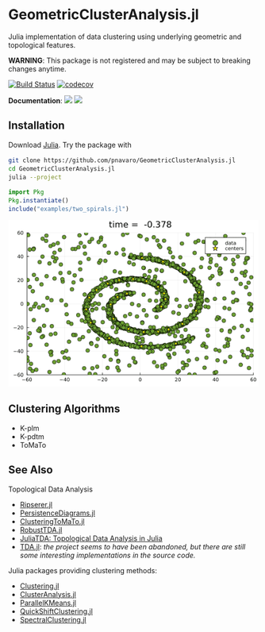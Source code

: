 # GeometricClusterAnalysis.jl

Julia implementation of data clustering using underlying geometric and topological features. 

**WARNING**: This package is not registered and may be subject to breaking changes anytime. 

[![Build Status](https://github.com/pnavaro/GeometricClusterAnalysis.jl/workflows/CI/badge.svg)](https://github.com/pnavaro/GeometricClusterAnalysis.jl/actions?query=workflow%3ACI+branch%3Amaster)
[![codecov](https://codecov.io/gh/pnavaro/GeometricClusterAnalysis.jl/branch/master/graph/badge.svg)](https://codecov.io/gh/pnavaro/GeometricClusterAnalysis.jl)

**Documentation**: [![][docs-stable-img]][docs-stable-url] [![][docs-latest-img]][docs-latest-url]

## Installation

Download [Julia](https://julialang.org/downloads/). Try the package with

```bash
git clone https://github.com/pnavaro/GeometricClusterAnalysis.jl
cd GeometricClusterAnalysis.jl
julia --project
```

```julia
import Pkg
Pkg.instantiate()
include("examples/two_spirals.jl")
```

![](https://github.com/pnavaro/GeometricClusterAnalysis.jl/raw/gh-pages/dev/assets/anim_two_spirals.gif)

## Clustering Algorithms

- K-plm
- K-pdtm
- ToMaTo

[docs-latest-img]: https://img.shields.io/badge/docs-latest-blue.svg
[docs-latest-url]: http://pnavaro.github.io/GeometricClusterAnalysis.jl/dev/

[docs-stable-img]: https://img.shields.io/badge/docs-stable-blue.svg
[docs-stable-url]: http://pnavaro.github.io/GeometricClusterAnalysis.jl/stable/

## See Also

Topological Data Analysis
 - [Ripserer.jl](https://github.com/mtsch/Ripserer.jl/tree/master)
 - [PersistenceDiagrams.jl](https://github.com/mtsch/PersistenceDiagrams.jl)
 - [ClusteringToMaTo.jl](https://github.com/pnavaro/ClusteringToMaTo.jl)
 - [RobustTDA.jl](https://github.com/sidv23/RobustTDA.jl)
 - [JuliaTDA: Topological Data Analysis in Julia](https://github.com/JuliaTDA)
 - [TDA.jl](https://github.com/wildart/TDA.jl): *the project seems to have been abandoned, but there are still some interesting implementations in the source code.*

Julia packages providing clustering methods:
 - [Clustering.jl](https://github.com/JuliaStats/Clustering.jl)
 - [ClusterAnalysis.jl](https://github.com/AugustoCL/ClusterAnalysis.jl)
 - [ParallelKMeans.jl](https://github.com/PyDataBlog/ParallelKMeans.jl)
 - [QuickShiftClustering.jl](https://github.com/rened/QuickShiftClustering.jl)
 - [SpectralClustering.jl](https://github.com/lucianolorenti/SpectralClustering.jl)
